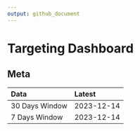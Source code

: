 ```yaml
---
output: github_document
---
```


# Targeting Dashboard



## Meta


|Data           |Latest     |
|:--------------|:----------|
|30 Days Window |2023-12-14 |
|7 Days Window  |2023-12-14 |
